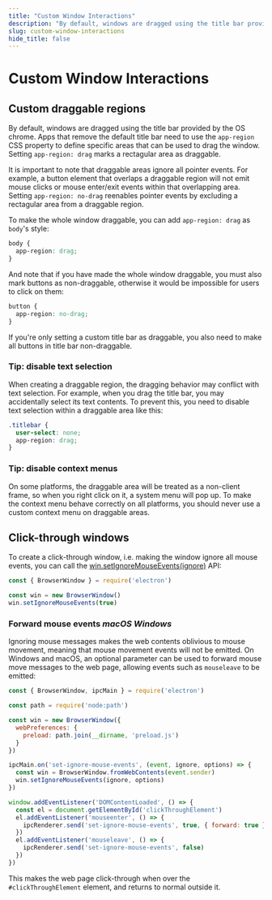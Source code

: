 ```yaml
---
title: "Custom Window Interactions"
description: "By default, windows are dragged using the title bar provided by the OS chrome. Apps that remove the default title bar need to use the app-region CSS property to define specific areas that can be used to drag the window. Setting app-region: drag marks a rectagular area as draggable."
slug: custom-window-interactions
hide_title: false
---
```


# Custom Window Interactions

## Custom draggable regions

By default, windows are dragged using the title bar provided by the OS chrome. Apps
that remove the default title bar need to use the `app-region` CSS property to define
specific areas that can be used to drag the window. Setting `app-region: drag` marks
a rectagular area as draggable.

It is important to note that draggable areas ignore all pointer events. For example,
a button element that overlaps a draggable region will not emit mouse clicks or mouse
enter/exit events within that overlapping area. Setting `app-region: no-drag` reenables
pointer events by excluding a rectagular area from a draggable region.

To make the whole window draggable, you can add `app-region: drag` as
`body`'s style:

```css title='styles.css'
body {
  app-region: drag;
}
```

And note that if you have made the whole window draggable, you must also mark
buttons as non-draggable, otherwise it would be impossible for users to click on
them:

```css title='styles.css'
button {
  app-region: no-drag;
}
```

If you're only setting a custom title bar as draggable, you also need to make all
buttons in title bar non-draggable.

### Tip: disable text selection

When creating a draggable region, the dragging behavior may conflict with text selection.
For example, when you drag the title bar, you may accidentally select its text contents.
To prevent this, you need to disable text selection within a draggable area like this:

```css
.titlebar {
  user-select: none;
  app-region: drag;
}
```

### Tip: disable context menus

On some platforms, the draggable area will be treated as a non-client frame, so
when you right click on it, a system menu will pop up. To make the context menu
behave correctly on all platforms, you should never use a custom context menu on
draggable areas.

## Click-through windows

To create a click-through window, i.e. making the window ignore all mouse
events, you can call the [win.setIgnoreMouseEvents(ignore)][ignore-mouse-events]
API:

```js title='main.js'
const { BrowserWindow } = require('electron')

const win = new BrowserWindow()
win.setIgnoreMouseEvents(true)
```

### Forward mouse events _macOS_ _Windows_

Ignoring mouse messages makes the web contents oblivious to mouse movement,
meaning that mouse movement events will not be emitted. On Windows and macOS, an
optional parameter can be used to forward mouse move messages to the web page,
allowing events such as `mouseleave` to be emitted:

```js title='main.js'
const { BrowserWindow, ipcMain } = require('electron')

const path = require('node:path')

const win = new BrowserWindow({
  webPreferences: {
    preload: path.join(__dirname, 'preload.js')
  }
})

ipcMain.on('set-ignore-mouse-events', (event, ignore, options) => {
  const win = BrowserWindow.fromWebContents(event.sender)
  win.setIgnoreMouseEvents(ignore, options)
})
```

```js title='preload.js'
window.addEventListener('DOMContentLoaded', () => {
  const el = document.getElementById('clickThroughElement')
  el.addEventListener('mouseenter', () => {
    ipcRenderer.send('set-ignore-mouse-events', true, { forward: true })
  })
  el.addEventListener('mouseleave', () => {
    ipcRenderer.send('set-ignore-mouse-events', false)
  })
})
```

This makes the web page click-through when over the `#clickThroughElement` element,
and returns to normal outside it.

[ignore-mouse-events]: ../api/browser-window.md#winsetignoremouseeventsignore-options
